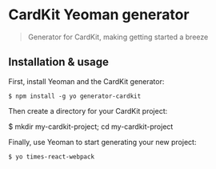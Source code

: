 # CardKit Yeoman generator

> Generator for CardKit, making getting started a breeze

## Installation & usage

First, install Yeoman and the CardKit generator:

	$ npm install -g yo generator-cardkit

Then create a directory for your CardKit project:

  $ mkdir my-cardkit-project; cd my-cardkit-project

Finally, use Yeoman to start generating your new project:

	$ yo times-react-webpack
